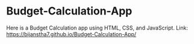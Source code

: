 # Budget-Calculation-App
Here is a Budget Calculation app using HTML, CSS, and JavaScript. Link: https://bijanstha7.github.io/Budget-Calculation-App/
